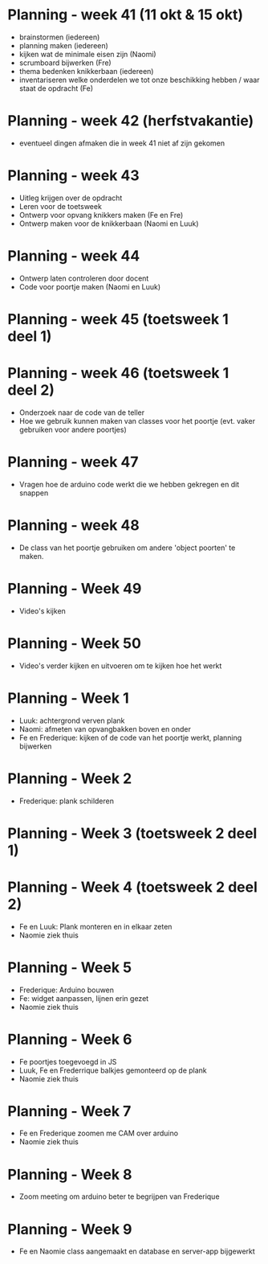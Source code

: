 # Planning - week 41 (11 okt & 15 okt)
- brainstormen (iedereen)
- planning maken (iedereen)
- kijken wat de minimale eisen zijn (Naomi)
- scrumboard bijwerken (Fre)
- thema bedenken knikkerbaan (iedereen)
- inventariseren welke onderdelen we tot onze beschikking hebben / waar staat de opdracht (Fe)


# Planning - week 42 (herfstvakantie)
- eventueel dingen afmaken die in week 41 niet af zijn gekomen 

# Planning - week 43
- Uitleg krijgen over de opdracht
- Leren voor de toetsweek
- Ontwerp voor opvang knikkers maken (Fe en Fre)
- Ontwerp maken voor de knikkerbaan (Naomi en Luuk)

# Planning - week 44
- Ontwerp laten controleren door docent 
- Code voor poortje maken (Naomi en Luuk)


# Planning - week 45 (toetsweek 1 deel 1)

# Planning - week 46 (toetsweek 1 deel 2)
- Onderzoek naar de code van de teller
- Hoe we gebruik kunnen maken van classes voor het poortje (evt. vaker gebruiken voor andere poortjes)

# Planning - week 47 
- Vragen hoe de arduino code werkt die we hebben gekregen en dit snappen

# Planning - week 48
- De class van het poortje gebruiken om andere 'object poorten' te maken. 

# Planning - Week 49
- Video's kijken

# Planning - Week 50
- Video's verder kijken en uitvoeren om te kijken hoe het werkt

# Planning - Week 1
- Luuk: achtergrond verven plank
- Naomi: afmeten van opvangbakken boven en onder
- Fe en Frederique: kijken of de code van het poortje werkt, planning bijwerken

# Planning - Week 2
- Frederique: plank schilderen

# Planning - Week 3 (toetsweek 2 deel 1)

# Planning - Week 4 (toetsweek 2 deel 2)
- Fe en Luuk: Plank monteren en in elkaar zeten
- Naomie ziek thuis 

# Planning - Week 5
- Frederique: Arduino bouwen
- Fe: widget aanpassen, lijnen erin gezet
- Naomie ziek thuis 

# Planning - Week 6
- Fe poortjes toegevoegd in JS
- Luuk, Fe en Frederrique balkjes gemonteerd op de plank 
- Naomie ziek thuis 

# Planning - Week 7
- Fe en Frederique zoomen me CAM over arduino
- Naomie ziek thuis 

# Planning - Week 8
- Zoom meeting om arduino beter te begrijpen van Frederique

# Planning - Week 9
- Fe en Naomie class aangemaakt en database en server-app bijgewerkt 

